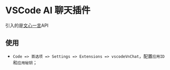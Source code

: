 
# VSCode AI 聊天插件

引入的是[文心一言](https://cloud.baidu.com/doc/WENXINWORKSHOP/s/jlil56u11)API



## 使用

- `Code => 首选项 => Settings => Extensions => vscodeVnChat`，配置`应用ID`和`应用秘钥`；